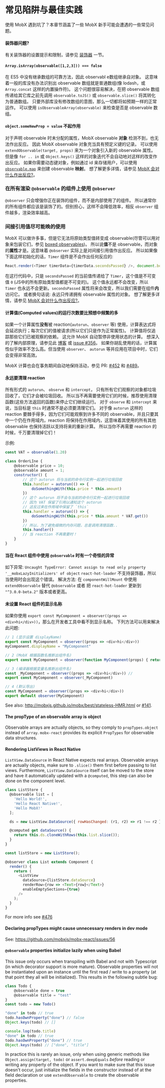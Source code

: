 # 常见陷阱与最佳实践

使用 MobX 遇到坑了？本章节涵盖了一些 MobX 新手可能会遭遇的一些常见问题。

#### 装饰器问题?

有关装饰器的设置提示和限制，请参见 [装饰器](decorators.md) 一节。

#### `Array.isArray(observable([1,2,3])) === false`

在 ES5 中没有继承数组的可靠方法，因此 observabl e数组继承自对象。
这意味着一般的库没有办法识别出 observable 数组就是普通数组(像 lodash，或 `Array.concat` 这样的内置操作符)。
这个问题很容易解决，在把 observable 数组传递给其它库之前先调用 `observable.toJS()` 或 `observable.slice()` 将其转化为普通数组。
只要外部库没有修改数组的意图，那么一切都将如预期一样的正常运作。
可以使用 `isObservableArray(observable)` 来检查是否是 observable 数组。

#### `object.someNewProp = value` 不起作用

对于声明 observable 时未分配的属性，MobX observable **对象**  检测不到，也无法作出反应。
因此 MobX observable 对象充当具有预定义键的记录。
可以使用 `extendObservable(target, props)` 来为一个对象引入新的 observable 属性。
但是像 `for .. in` 或 `Object.keys()` 这样的对象迭代不会自动地对这样的改变作出反应。
如果你需要动态键对象，例如通过 id 来存储用户，可以使用 [`observable.map`](../refguide/map.md) 来创建 observable **映射**。
想了解更多详情，请参见 [MobX 会对什么作出反应?](react.md)。

### 在所有渲染 `@observable` 的组件上使用 `@observer`

`@observer` 只会增强你正在装饰的组件，而不是内部使用了的组件。
所以通常你的所有组件都应该是装饰了的。但别担心，这样不会降低效率，相反 `observer` 组件越多，渲染效率越高。

### 间接引用值尽可能晚的使用

MobX 可以做许多事，但是它无法将原始类型值转变成 observable(尽管可以用对象来包装它们，参见 [boxed observables](../refguide/boxed.md))。
所以说**值**不是 observable，而对象的**属性**才是。这意味着 `@observer` 实际上是对间接引用值作出反应。
所以如果像下面这样初始化的话，`Timer` 组件是不会作出任何反应的:

```javascript
React.render(<Timer timerData={timerData.secondsPassed} />, document.body)
```

在这行代码中，只是 `secondsPassed` 的当前值传递给了 `Timer`，这个值是不可变值 `0` (JS中的所有原始类型值都是不可变的)。
这个值永远都不会改变，所以 `Timer` 也永远不会更新。`secondsPassed` 属性将来会改变，所以我们需要在组件**内**访问它。
或者换句话说: 永远只传递拥有 observable 属性的对象。
想了解更多详情，请参见 [MobX 会对什么作出反应?](react.md)。

#### 计算值(Computed values)的运行次数要比预想中频繁的多

如果一个计算属性**没有**被 reaction(`autorun`、`observer` 等) 使用，计算表达式将会延迟执行；每次它们的值被请求(所以它们只是作为正常属性)。
计算值将仅追踪那些它们已被观察的依赖。
这允许 MobX 自动暂停非使用状态的计算。
想深入的了解内部原理，请参见此 [博客](https://medium.com/@mweststrate/becoming-fully-reactive-an-in-depth-explanation-of-mobservable-55995262a254) 或 [issue #356](https://github.com/mobxjs/mobx/issues/356)。
如果你胡乱使用的话，计算属性似乎效率不怎么高。但当使用 `observer`、 `autorun` 等并应用在项目中时，它们会变得非常高效。

MobX 计算也会在事务期间自动地保持活动，参见 PR: [#452](https://github.com/mobxjs/mobx/pull/452) 和 [#489](https://github.com/mobxjs/mobx/pull/489)。

#### 永远要清理 reaction

所有形式的 `autorun`、 `observe` 和 `intercept`， 只有所有它们观察的对象都垃圾回收了，它们才会被垃圾回收。
所以当不再需要使用它们的时候，推荐使用清理函数(这些方法返回的函数)来停止它们继续运行。
对于 `observe` 和 `intercept` 来说，当目标是 `this` 时通常不是必须要清理它们。
对于像 `autorun` 这样的 reaction 要棘手得多，因为它们可能观察到许多不同的 observable，并且只要其中一个仍在作用域内，reaction 将保持在作用域内，这意味着其使用的所有其他 observable 也保持活跃以支持将来的重新计算。
所以当你不再需要 reaction 的时候，千万要清理掉它们！

示例:

```javascript
const VAT = observable(1.20)

class OrderLIne {
    @observable price = 10;
    @observable amount = 1;
    constructor() {
        // 这个 autorun 将与当前的命令行实例一起进行垃圾回收
        this.handler = autorun(() => {
            doSomethingWith(this.price * this.amount)
        })
        // 这个 autorun 将不会与当前的命令行实例一起进行垃圾回收
        // 因为 VAT 保留了引用以通知这个 autorun
        // 这反过来在作用域中保留了 `this`
        this.handler = autorun(() => {
            doSomethingWith(this.price * this.amount * VAT.get())
        })
        // 所以，为了避免细微的内存问题，总是调用清理函数..
        this.handler()
        // 当 reaction 不再需要时！
    }
}

```

#### 当在 React 组件中使用 `@observable` 时有一个奇怪的异常

如下异常: `Uncaught TypeError: Cannot assign to read only property '__mobxLazyInitializers' of object`
`react-hot-loader` 不支持装饰器，所以当使用时会出现这个错误。
解决方法: 在 `componentWillMount` 中使用 `extendObservable` 替代 `@observable` 或者 把 `react-hot-loader` 更新到 `"^3.0.0-beta.2"` 版本或者更高。

#### 未设置 React 组件的显示名称

如果你使用 `export const MyComponent = observer((props => <div>hi</div>))`，那么在开发者工具中看不到显示名称。
下列方法可以用来解决此问题:

```javascript
// 1 (显示设置 displayName)
export const MyComponent = observer((props => <div>hi</div>))
myComponent.displayName = "MyComponent"

// 2 (MobX 根据函数名推断出组件名)
export const MyComponent = observer(function MyComponent(props) { return <div>hi</div> })

// 3 (编译器根据变量名推断出组件名)
const _MyComponent = observer((props => <div>hi</div>)) //
export const MyComponent = observer(_MyComponent)

// 4 (默认导出)
const MyComponent = observer((props => <div>hi</div>))
export default observer(MyComponent)
```

See also: http://mobxjs.github.io/mobx/best/stateless-HMR.html or [#141](https://github.com/mobxjs/mobx/issues/141#issuecomment-228457886).

#### The propType of an observable array is object

Observable arrays are actually objects, so they comply to `propTypes.object` instead of `array`.
`mobx-react` provides its explicit `PropTypes` for observable data structures.

#### Rendering ListViews in React Native

`ListView.DataSource` in React Native expects real arrays. Observable arrays are actually objects, make sure to `.slice()` them first before passing to list views. Furthermore, `ListView.DataSource` itself can be moved to the store and have it automatically updated with a `@computed`, this step can also be done on the component level.

```javascript
class ListStore {
  @observable list = [
    'Hello World!',
    'Hello React Native!',
    'Hello MobX!'
  ];

  ds = new ListView.DataSource({ rowHasChanged: (r1, r2) => r1 !== r2 });

  @computed get dataSource() {
    return this.ds.cloneWithRows(this.list.slice());
  }
}

const listStore = new ListStore();

@observer class List extends Component {
  render() {
    return (
      <ListView
        dataSource={listStore.dataSource}
        renderRow={row => <Text>{row}</Text>}
        enableEmptySections={true}
      />
    );
  }
}
```

For more info see [#476](https://github.com/mobxjs/mobx/issues/476)

#### Declaring propTypes might cause unnecessary renders in dev mode

See: https://github.com/mobxjs/mobx-react/issues/56

#### `@observable` properties initialize lazily when using Babel

This issue only occurs when transpiling with Babel and not with Typescript (in which decorator support is more mature).
Observable properties will not be instantiated upon an instance until the first read / write to a property (at that point they all will be initialized).
This results in the following subtle bug:

```javascript
class Todo {
    @observable done = true
    @observable title = "test"
}
const todo = new Todo()

"done" in todo // true
todo.hasOwnProperty("done") // false
Object.keys(todo) // []

console.log(todo.title)
"done" in todo // true
todo.hasOwnProperty("done") // true
Object.keys(todo) // ["done", "title"]
```

In practice this is rarely an issue, only when using generic methods like `Object.assign(target, todo)` or `assert.deepEquals` *before* reading or writing any property of the object.
If you want to make sure that this issue doesn't occur, just initialize the fields in the constructor instead of at the field declaration or use `extendObservable` to create the observable properties.
